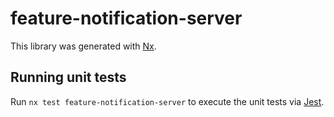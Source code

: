 # feature-notification-server

This library was generated with [Nx](https://nx.dev).

## Running unit tests

Run `nx test feature-notification-server` to execute the unit tests via [Jest](https://jestjs.io).
